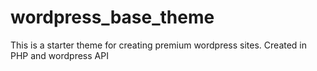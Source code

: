 # wordpress_base_theme
This is a starter theme for creating premium wordpress sites. Created in PHP and wordpress API

